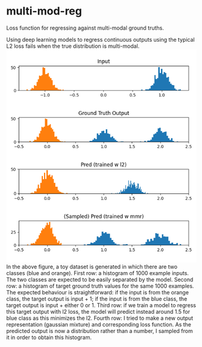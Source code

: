 # multi-mod-reg
Loss function for regressing against multi-modal ground truths.

Using deep learning models to regress continuous outputs using the typical L2 loss fails when the true distribution is multi-modal.
![Graphs of input, output, results of standard l2 loss, results of multi-modal reg loss](https://github.com/jkvt2/multi-mod-reg/blob/master/mmr.png)
In the above figure, a toy dataset is generated in which there are two classes (blue and orange).
First row: a histogram of 1000 example inputs. The two classes are expected to be easily separated by the model.
Second row: a histogram of target ground truth values for the same 1000 examples. The expected behaviour is straightforward: if the input is from the orange class, the target output is input + 1; if the input is from the blue class, the target output is input + either 0 or 1.
Third row: if we train a model to regress this target output with l2 loss, the model will predict instead around 1.5 for blue class as this minimizes the l2.
Fourth row: I tried to make a new output representation (gaussian mixture) and corresponding loss function. As the predicted output is now a distribution rather than a number, I sampled from it in order to obtain this histogram.
